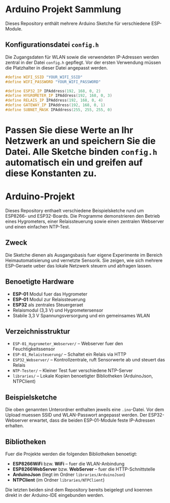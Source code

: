 # Arduino Projekt Sammlung

Dieses Repository enthält mehrere Arduino Sketche für verschiedene ESP-Module.

## Konfigurationsdatei `config.h`

Die Zugangsdaten für WLAN sowie die verwendeten IP-Adressen werden zentral in
der Datei `config.h` gepflegt. Vor der ersten Verwendung müssen die Platzhalter
in dieser Datei angepasst werden.

```cpp
#define WIFI_SSID "YOUR_WIFI_SSID"
#define WIFI_PASSWORD "YOUR_WIFI_PASSWORD"

#define ESP32_IP IPAddress(192, 168, 0, 2)
#define HYGROMETER_IP IPAddress(192, 168, 0, 3)
#define RELAIS_IP IPAddress(192, 168, 0, 4)
#define GATEWAY_IP IPAddress(192, 168, 0, 1)
#define SUBNET_MASK IPAddress(255, 255, 255, 0)
```

Passen Sie diese Werte an Ihr Netzwerk an und speichern Sie die Datei. Alle
Sketche binden `config.h` automatisch ein und greifen auf diese Konstanten zu.
=======
# Arduino-Projekt

Dieses Repository enthaelt verschiedene Beispielsketche rund um ESP8266- und ESP32-Boards. Die Programme demonstrieren den Betrieb eines Hygrometers, einer Relaissteuerung sowie einen zentralen Webserver und einen einfachen NTP-Test.

## Zweck
Die Sketche dienen als Ausgangsbasis fuer eigene Experimente im Bereich Heimautomatisierung und vernetzte Sensorik. Sie zeigen, wie sich mehrere ESP-Geraete ueber das lokale Netzwerk steuern und abfragen lassen.

## Benoetigte Hardware
- **ESP-01** Modul fuer das Hygrometer
- **ESP-01** Modul zur Relaissteuerung
- **ESP32** als zentrales Steuergeraet
- Relaismodul (3,3&nbsp;V) und Hygrometersensor
- Stabile 3,3&nbsp;V Spannungsversorgung und ein gemeinsames WLAN

## Verzeichnisstruktur
- `ESP-01_Hygrometer_Webserver/` – Webserver fuer den Feuchtigkeitssensor
- `ESP-01_Relaisteuerung/` – Schaltet ein Relais via HTTP
- `ESP32_Webserver/` – Kontrollzentrale, ruft Sensorwerte ab und steuert das Relais
- `NTP-Tester/` – Kleiner Test fuer verschiedene NTP-Server
- `libraries/` – Lokale Kopien benoetigter Bibliotheken (ArduinoJson, NTPClient)

## Beispielsketche
Die oben genannten Unterordner enthalten jeweils eine `.ino`-Datei. Vor dem Upload muessen SSID und WLAN-Passwort angepasst werden. Der ESP32-Webserver erwartet, dass die beiden ESP-01-Module feste IP-Adressen erhalten.

## Bibliotheken
Fuer die Projekte werden die folgenden Bibliotheken benoetigt:
- **ESP8266WiFi** bzw. **WiFi** – fuer die WLAN-Anbindung
- **ESP8266WebServer** bzw. **WebServer** – fuer die HTTP-Schnittstelle
- **ArduinoJson** (liegt im Ordner `libraries/ArduinoJson`)
- **NTPClient** (im Ordner `libraries/NTPClient`)

Die letzten beiden sind dem Repository bereits beigelegt und koennen direkt in der Arduino-IDE eingebunden werden.
